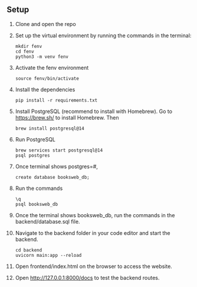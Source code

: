 ## Setup 
1. Clone and open the repo
2. Set up the virtual environment by running the commands in the terminal:
    ``` 
    mkdir fenv 
    cd fenv
    python3 -m venv fenv
    ```
3. Activate the fenv environment 
    ``` 
    source fenv/bin/activate
    ```
4. Install the dependencies
    ```
    pip install -r requirements.txt
    ```
5. Install PostgreSQL (recommend to install with Homebrew). Go to https://brew.sh/ to install Homebrew. Then 
    ```
    brew install postgresql@14
    ```
6. Run PostgreSQL
    ```
    brew services start postgresql@14
    psql postgres
    ```
7. Once terminal shows postgres=#, 
    ```
    create database booksweb_db;
    ```

8. Run the commands
    ```
    \q 
    psql booksweb_db 
    ```
9. Once the terminal shows booksweb_db, run the commands in the backend/database.sql file. 

10. Navigate to the backend folder in your code editor and start the backend. 
    ```
    cd backend
    uvicorn main:app --reload
    ```
11. Open frontend/index.html on the browser to access the website. 
12. Open http://127.0.0.1:8000/docs to test the backend routes. 